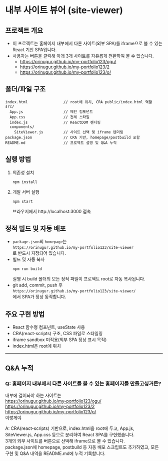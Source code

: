 # 내부 사이트 뷰어 (site-viewer)

## 프로젝트 개요
- 이 프로젝트는 홈페이지 내부에서 다른 사이트(외부 SPA)를 iframe으로 볼 수 있는 React 기반 SPA입니다.
- 사용자는 버튼을 클릭해 아래 3개 사이트를 자유롭게 전환하여 볼 수 있습니다.
  - https://orinugur.github.io/my-portfolio123/ogu/
  - https://orinugur.github.io/my-portfolio123/2
  - https://orinugur.github.io/my-portfolio123/o/

## 폴더/파일 구조
```
index.html                // root에 위치, CRA public/index.html 역할
src/
  App.js                  // 메인 컴포넌트
  App.css                 // 전체 스타일
  index.js                // ReactDOM 렌더링
  components/
    SiteViewer.js         // 사이트 선택 및 iframe 렌더링
package.json              // CRA 기반, homepage/postbuild 포함
README.md                 // 프로젝트 설명 및 Q&A 누적
```

## 실행 방법
1. 의존성 설치  
   ```
   npm install
   ```
2. 개발 서버 실행  
   ```
   npm start
   ```
   브라우저에서 http://localhost:3000 접속

## 정적 빌드 및 자동 배포
- `package.json`의 `homepage`는  
  `https://orinugur.github.io/my-portfolio123/site-viewer`  
  로 반드시 지정되어 있습니다.
- 빌드 및 자동 복사  
  ```
  npm run build
  ```
  실행 시 build 폴더의 모든 정적 파일이 프로젝트 root로 자동 복사됩니다.
- git add, commit, push 후  
  `https://orinugur.github.io/my-portfolio123/site-viewer/`  
  에서 SPA가 정상 동작합니다.

## 주요 구현 방법
- React 함수형 컴포넌트, useState 사용
- CRA(react-scripts) 구조, CSS 파일로 스타일링
- iframe sandbox 미적용(외부 SPA 정상 표시 목적)
- index.html은 root에 위치

---

## Q&A 누적

### Q: 홈페이지 내부에서 다른 사이트를 볼 수 있는 홈페이지를 만들고싶거든?  
내부에 걸어놔야 하는 사이트는  
https://orinugur.github.io/my-portfolio123/ogu/  
https://orinugur.github.io/my-portfolio123/2  
https://orinugur.github.io/my-portfolio123/o/  
이렇게야

A: CRA(react-scripts) 기반으로, index.html을 root에 두고, App.js, SiteViewer.js, App.css 등으로 분리하여 React SPA를 구현했습니다.  
3개의 외부 사이트를 버튼으로 선택해 iframe으로 볼 수 있습니다.  
package.json에 homepage, postbuild 등 자동 배포 스크립트도 추가하였고, 모든 구현 및 Q&A 내역을 README.md에 누적 기록합니다.
